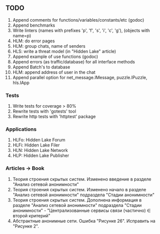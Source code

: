 ## TODO 

1. Append comments for functions/variables/constants/etc (godoc)
2. Append benchmarks
3. Write linters (names with prefixes 'p', 'f', 's', 'i', 'c', 'g'), (objects with name=p)
4. HLM: do error pages
5. HLM: group chats, name of senders
6. HLS: write a threat model (in "Hidden Lake" article)
7. Append example of use functions (godoc)
8. Append errors (as traffic/database) for all interface methods
9. Append Batch's to database
10. HLM: append address of user in the chat
11. Append parallel option for net_message.IMessage, puzzle.IPuzzle, hls.IApp

### Tests

1. Write tests for coverage > 80%
2. Rewrite tests with 'gotests' tool
3. Rewrite http tests with 'httptest' package

### Applications

1. HLFo: Hidden Lake Forum
2. HLFi: Hidden Lake Filer
3. HLN: Hidden Lake Network
4. HLP: Hidden Lake Publisher

### Articles -> Book

1. Теория строения скрытых систем. Изменено введение в разделе "Анализ сетевой анонимности"
2. Теория строения скрытых систем. Изменено начало в разделе "Анализ сетевой анонимности" подраздела "Стадии анонимности"
3. Теория строения скрытых систем. Дополнена информация в разделе "Анализ сетевой анонимности" подраздела "Стадии анонимности" - "Централизованные сервисы связи (частично) ∈ второй критерий"
4. Абстрактные анонимные сети. Ошибка "Рисунке 26". Исправить на "Рисунке 2".
